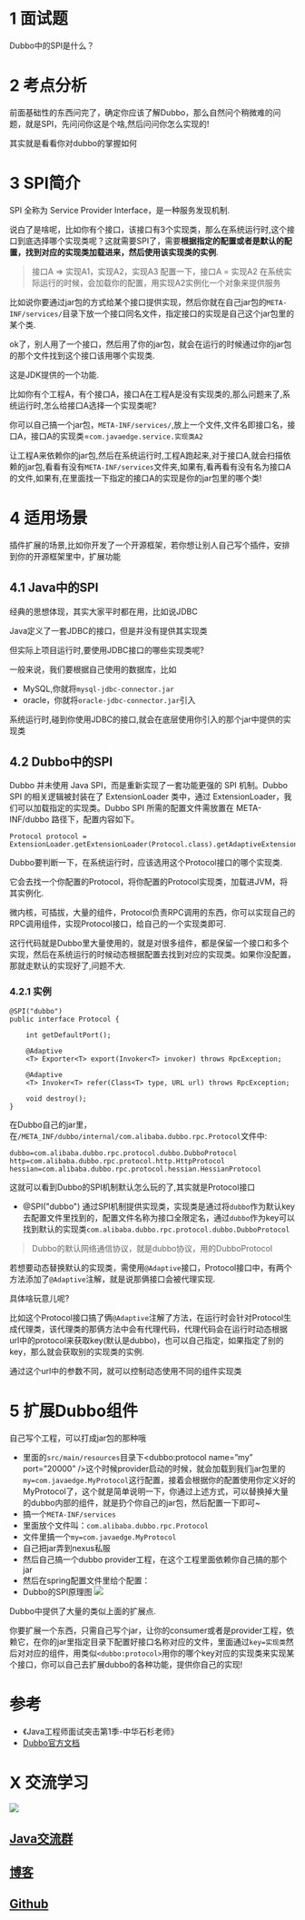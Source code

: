 # 1 面试题

Dubbo中的SPI是什么？

# 2 考点分析

前面基础性的东西问完了，确定你应该了解Dubbo，那么自然问个稍微难的问题，就是SPI，先问问你这是个啥,然后问问你怎么实现的!

其实就是看看你对dubbo的掌握如何

# 3 SPI简介

SPI 全称为 Service Provider Interface，是一种服务发现机制.

说白了是啥呢，比如你有个接口，该接口有3个实现类，那么在系统运行时,这个接口到底选择哪个实现类呢？这就需要SPI了，需要**根据指定的配置或者是默认的配置，找到对应的实现类加载进来，然后使用该实现类的实例**.

> 接口A => 实现A1，实现A2，实现A3
> 配置一下，接口A = 实现A2
> 在系统实际运行的时候，会加载你的配置，用实现A2实例化一个对象来提供服务

比如说你要通过jar包的方式给某个接口提供实现，然后你就在自己jar包的`META-INF/services/`目录下放一个接口同名文件，指定接口的实现是自己这个jar包里的某个类.

ok了，别人用了一个接口，然后用了你的jar包，就会在运行的时候通过你的jar包的那个文件找到这个接口该用哪个实现类.

这是JDK提供的一个功能.

比如你有个工程A，有个接口A，接口A在工程A是没有实现类的,那么问题来了,系统运行时,怎么给接口A选择一个实现类呢?

你可以自己搞一个jar包，`META-INF/services/`,放上一个文件,文件名即接口名，接口A，接口A的实现类=`com.javaedge.service.实现类A2`

让工程A来依赖你的jar包,然后在系统运行时,工程A跑起来,对于接口A,就会扫描依赖的jar包,看看有没有`META-INF/services`文件夹,如果有,看再看有没有名为接口A的文件,如果有,在里面找一下指定的接口A的实现是你的jar包里的哪个类!

# 4 适用场景

插件扩展的场景,比如你开发了一个开源框架，若你想让别人自己写个插件，安排到你的开源框架里中，扩展功能

## 4.1  Java中的SPI

经典的思想体现，其实大家平时都在用，比如说JDBC

Java定义了一套JDBC的接口，但是并没有提供其实现类

但实际上项目运行时,要使用JDBC接口的哪些实现类呢?

一般来说，我们要根据自己使用的数据库，比如

- MySQL,你就将`mysql-jdbc-connector.jar`
- oracle，你就将`oracle-jdbc-connector.jar`引入

系统运行时,碰到你使用JDBC的接口,就会在底层使用你引入的那个jar中提供的实现类

## 4.2 Dubbo中的SPI

Dubbo 并未使用 Java SPI，而是重新实现了一套功能更强的 SPI 机制。Dubbo SPI 的相关逻辑被封装在了 ExtensionLoader 类中，通过 ExtensionLoader，我们可以加载指定的实现类。Dubbo SPI 所需的配置文件需放置在 META-INF/dubbo 路径下，配置内容如下。

```
Protocol protocol = ExtensionLoader.getExtensionLoader(Protocol.class).getAdaptiveExtension();
```

Dubbo要判断一下，在系统运行时，应该选用这个Protocol接口的哪个实现类.

它会去找一个你配置的Protocol，将你配置的Protocol实现类，加载进JVM，将其实例化.

微内核，可插拔，大量的组件，Protocol负责RPC调用的东西，你可以实现自己的RPC调用组件，实现Protocol接口，给自己的一个实现类即可.

这行代码就是Dubbo里大量使用的，就是对很多组件，都是保留一个接口和多个实现，然后在系统运行的时候动态根据配置去找到对应的实现类。如果你没配置，那就走默认的实现好了,问题不大.

### 4.2.1 实例

```
@SPI("dubbo")  
public interface Protocol {  
      
    int getDefaultPort();  
  
    @Adaptive  
    <T> Exporter<T> export(Invoker<T> invoker) throws RpcException;  
  
    @Adaptive  
    <T> Invoker<T> refer(Class<T> type, URL url) throws RpcException;  

    void destroy();  
}  
```

在Dubbo自己的jar里，在`/META_INF/dubbo/internal/com.alibaba.dubbo.rpc.Protocol`文件中:

```
dubbo=com.alibaba.dubbo.rpc.protocol.dubbo.DubboProtocol
http=com.alibaba.dubbo.rpc.protocol.http.HttpProtocol
hessian=com.alibaba.dubbo.rpc.protocol.hessian.HessianProtocol
```

这就可以看到Dubbo的SPI机制默认怎么玩的了,其实就是Protocol接口

- @SPI("dubbo")
通过SPI机制提供实现类，实现类是通过将`dubbo`作为默认key去配置文件里找到的，配置文件名称为接口全限定名，通过`dubbo`作为key可以找到默认的实现类`com.alibaba.dubbo.rpc.protocol.dubbo.DubboProtocol`

> Dubbo的默认网络通信协议，就是dubbo协议，用的DubboProtocol

若想要动态替换默认的实现类，需使用`@Adaptive`接口，Protocol接口中，有两个方法添加了`@Adaptive`注解，就是说那俩接口会被代理实现.

具体啥玩意儿呢?

比如这个Protocol接口搞了俩`@Adaptive`注解了方法，在运行时会针对Protocol生成代理类，该代理类的那俩方法中会有代理代码，代理代码会在运行时动态根据url中的protocol来获取key(默认是dubbo)，也可以自己指定，如果指定了别的key，那么就会获取别的实现类的实例.

通过这个url中的参数不同，就可以控制动态使用不同的组件实现类

# 5 扩展Dubbo组件

自己写个工程，可以打成jar包的那种哦

- 里面的`src/main/resources`目录下<dubbo:protocol name=”my” port=”20000” />这个时候provider启动的时候，就会加载到我们jar包里的`my=com.javaedge.MyProtocol`这行配置，接着会根据你的配置使用你定义好的MyProtocol了，这个就是简单说明一下，你通过上述方式，可以替换掉大量的dubbo内部的组件，就是扔个你自己的jar包，然后配置一下即可~
- 搞一个`META-INF/services`
- 里面放个文件叫：`com.alibaba.dubbo.rpc.Protocol`
- 文件里搞一个`my=com.javaedge.MyProtocol`
- 自己把jar弄到nexus私服
- 然后自己搞一个dubbo provider工程，在这个工程里面依赖你自己搞的那个jar
- 然后在spring配置文件里给个配置：
- Dubbo的SPI原理图
![](https://ask.qcloudimg.com/http-save/1752328/b7iaarse08.png)

Dubbo中提供了大量的类似上面的扩展点.

你要扩展一个东西，只需自己写个jar，让你的consumer或者是provider工程，依赖它，在你的jar里指定目录下配置好接口名称对应的文件，里面通过`key=实现类`然后对对应的组件，用类似`<dubbo:protocol>`用你的哪个key对应的实现类来实现某个接口，你可以自己去扩展dubbo的各种功能，提供你自己的实现!

# 参考

- 《Java工程师面试突击第1季-中华石杉老师》
- [Dubbo官方文档](https://dubbo.apache.org/zh-cn/docs/source_code_guide/)


# X 交流学习
![](https://img-blog.csdnimg.cn/20190504005601174.jpg)
## [Java交流群](https://jq.qq.com/?_wv=1027&k=5UB4P1T)
## [博客](http://www.shishusheng.com)
## [Github](https://github.com/Wasabi1234)